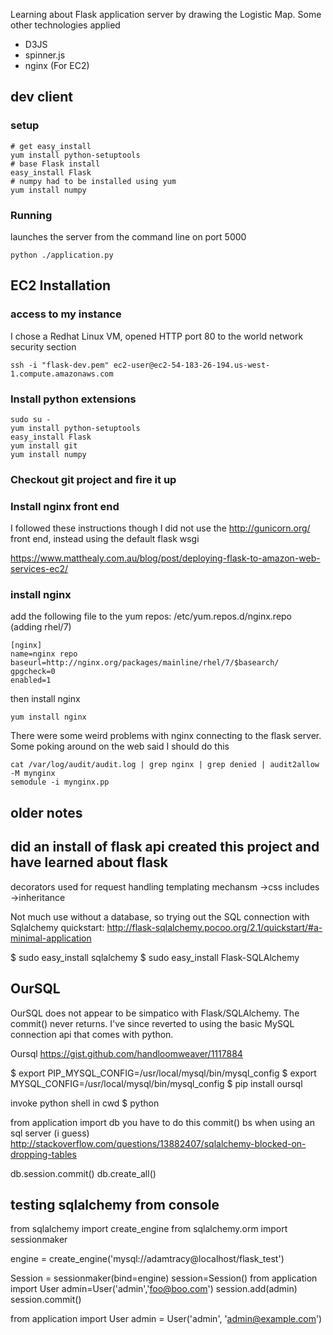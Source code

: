 Learning about Flask application server by drawing the Logistic Map.  Some other technologies applied
* D3JS
* spinner.js
* nginx (For EC2)

dev client 
----------
### setup
```
# get easy_install
yum install python-setuptools
# base Flask install
easy_install Flask
# numpy had to be installed using yum
yum install numpy
```
### Running
launches the server from the command line on port 5000
```
python ./application.py 
```

EC2 Installation
----------------
### access to my instance
I chose a Redhat Linux VM, opened HTTP port 80 to the world network security section
```
ssh -i "flask-dev.pem" ec2-user@ec2-54-183-26-194.us-west-1.compute.amazonaws.com
```
### Install python extensions
```
sudo su -
yum install python-setuptools
easy_install Flask
yum install git
yum install numpy
```
### Checkout git project and fire it up

### Install nginx front end
I followed these instructions though I did not use the http://gunicorn.org/ front end, instead using the default flask wsgi

https://www.matthealy.com.au/blog/post/deploying-flask-to-amazon-web-services-ec2/

### install nginx

add the following file to the yum repos: /etc/yum.repos.d/nginx.repo (adding rhel/7)
```
[nginx]
name=nginx repo
baseurl=http://nginx.org/packages/mainline/rhel/7/$basearch/
gpgcheck=0
enabled=1
```
then install nginx
```
yum install nginx
```
There were some weird problems with nginx connecting to the flask server.  Some poking around on the web said I should do this
```
cat /var/log/audit/audit.log | grep nginx | grep denied | audit2allow -M mynginx
semodule -i mynginx.pp
```

older notes
-----------
## did an install of flask api created this project and have learned about flask

decorators used for request handling
templating mechansm
    ->css includes
    ->inheritance

Not much use without a database, so trying out the SQL connection with Sqlalchemy
quickstart: http://flask-sqlalchemy.pocoo.org/2.1/quickstart/#a-minimal-application

$ sudo easy_install sqlalchemy
$ sudo easy_install Flask-SQLAlchemy


## OurSQL
 OurSQL does not appear to be simpatico with Flask/SQLAlchemy.  The commit()
 never returns.  I've since reverted to using the basic MySQL connection api
 that comes with python.

 Oursql https://gist.github.com/handloomweaver/1117884

$ export PIP_MYSQL_CONFIG=/usr/local/mysql/bin/mysql_config
$ export MYSQL_CONFIG=/usr/local/mysql/bin/mysql_config
$ pip install oursql

invoke python shell in cwd
$ python

from application import db
you have to do this commit() bs when using an sql server (i guess)
http://stackoverflow.com/questions/13882407/sqlalchemy-blocked-on-dropping-tables

db.session.commit()
db.create_all()




## testing sqlalchemy from console
from sqlalchemy import create_engine
from sqlalchemy.orm import sessionmaker

engine = create_engine('mysql://adamtracy@localhost/flask_test')

Session = sessionmaker(bind=engine)
session=Session()
from application import User
admin=User('admin','foo@boo.com')
session.add(admin)
session.commit()


from application import User
admin = User('admin', 'admin@example.com')


